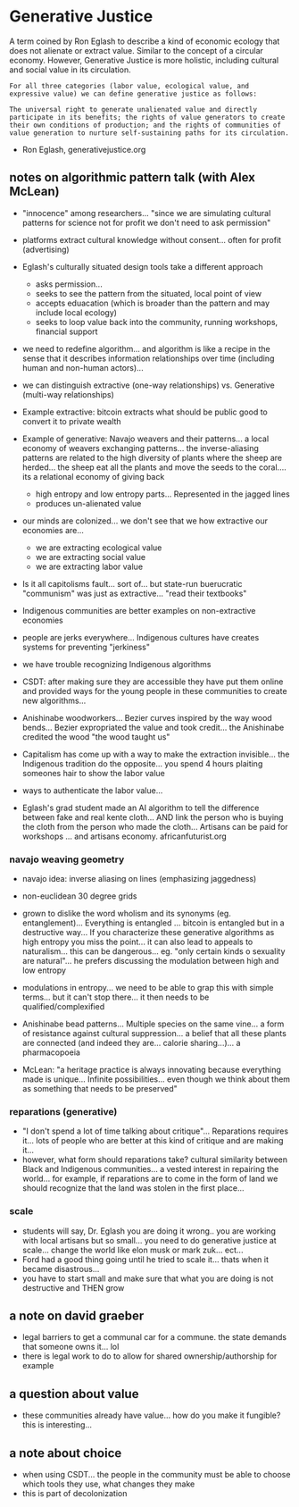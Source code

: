 # Generative Justice

A term coined by Ron Eglash to describe a kind of economic ecology that does not alienate or extract value. Similar to the concept of a circular economy. However, Generative Justice is more holistic, including cultural and social value in its circulation.

```
For all three categories (labor value, ecological value, and expressive value) we can define generative justice as follows:

The universal right to generate unalienated value and directly participate in its benefits; the rights of value generators to create their own conditions of production; and the rights of communities of value generation to nurture self-sustaining paths for its circulation.
```
- Ron Eglash, generativejustice.org

## notes on algorithmic pattern talk (with Alex McLean)

- "innocence" among researchers... "since we are simulating cultural patterns for science not for profit we don't need to ask permission"
- platforms extract cultural knowledge without consent... often for profit (advertising)
- Eglash's culturally situated design tools take a different approach
    - asks permission...
    - seeks to see the pattern from the situated, local point of view
    - accepts eduacation (which is broader than the pattern and may include local ecology)
    - seeks to loop value back into the community, running workshops, financial support
- we need to redefine algorithm... and algorithm is like a recipe in the sense that it describes information relationships over time (including human and non-human actors)...
- we can distinguish extractive (one-way relationships) vs. Generative (multi-way relationships)
- Example extractive: bitcoin extracts what should be public good to convert it to private wealth
- Example of generative: Navajo weavers and their patterns... a local economy of weavers exchanging patterns... the inverse-aliasing patterns are related to the high diversity of plants where the sheep are herded... the sheep eat all the plants and move the seeds to the coral.... its a relational economy of giving back
    - high entropy and low entropy parts... Represented in the jagged lines
    - produces un-alienated value

- our minds are colonized... we don't see that we how extractive our economies are...
    - we are extracting ecological value
    - we are extracting social value
    - we are extracting labor value
- Is it all capitolisms fault... sort of... but state-run buerucratic "communism" was just as extractive... "read their textbooks"
- Indigenous communities are better examples on non-extractive economies
- people are jerks everywhere... Indigenous cultures have creates systems for preventing "jerkiness"
- we have trouble recognizing Indigenous algorithms
- CSDT: after making sure they are accessible they have put them online and provided ways for the young people in these communities to create new algorithms...
- Anishinabe woodworkers... Bezier curves inspired by the way wood bends... Bezier expropriated the value and took credit... the Anishinabe credited the wood "the wood taught us"
- Capitalism has come up with a way to make the extraction invisible... the Indigenous tradition do the opposite... you spend 4 hours plaiting someones hair to show the labor value
- ways to authenticate the labor value...
- Eglash's grad student made an AI algorithm to tell the difference between fake and real kente cloth... AND link the person who is buying the cloth from the person who made the cloth... Artisans can be paid for workshops ... and artisans economy. africanfuturist.org

### navajo weaving geometry
- navajo idea: inverse aliasing on lines (emphasizing jaggedness)
- non-euclidean 30 degree grids

- grown to dislike the word wholism and its synonyms (eg. entanglement)... Everything is entangled ... bitcoin is entangled but in a destructive way... If you characterize these generative algorithms as high entropy you miss the point... it can also lead to appeals to naturalism... this can be dangerous... eg. "only certain kinds o sexuality are natural"... he prefers discussing the modulation between high and low entropy

- modulations in entropy... we need to be able to grap this with simple terms... but it can't stop there... it then needs to be qualified/complexified

- Anishinabe bead patterns... Multiple species on the same vine... a form of resistance against cultural suppression... a belief that all these plants are connected (and indeed they are... calorie sharing...)... a pharmacopoeia

- McLean: "a heritage practice is always innovating because everything made is unique... Infinite possibilities... even though we think about them as something that needs to be preserved"

### reparations (generative)
- "I don't spend a lot of time talking about critique"... Reparations requires it... lots of people who are better at this kind of critique and are making it...
- however, what form should reparations take? cultural similarity between Black and Indigenous communities... a vested interest in repairing the world... for example, if reparations are to come in the form of land we should recognize that the land was stolen in the first place...

### scale
- students will say, Dr. Eglash you are doing it wrong.. you are working with local artisans but so small... you need to do generative justice at scale... change the world like elon musk or mark zuk... ect...
- Ford had a good thing going until he tried to scale it... thats when it became disastrous...
- you have to start small and make sure that what you are doing is not destructive and THEN grow

## a note on david graeber
- legal barriers to get a communal car for a commune. the state demands that someone owns it... lol
- there is legal work to do to allow for shared ownership/authorship for example

## a question about value
- these communities already have value... how do you make it fungible?  this is interesting...

## a note about choice
- when using CSDT... the people in the community must be able to choose which tools they use, what changes they make
- this is part of decolonization
